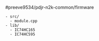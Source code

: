 #preeve9534/pdjr-n2k-common/firmware
```
- src/
  - module.cpp
- lib/
  - IC74HC165
  - IC74HC595
``` 
